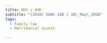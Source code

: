 ```yaml
---
title: AHJ v AHK
subtitle: "[2010] SGHC 148 / 10\_May\_2010"
tags:
  - Family law
  - Matrimonial assets

---
```


